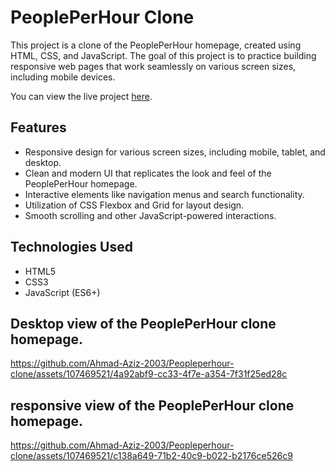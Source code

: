 # PeoplePerHour Clone

This project is a clone of the PeoplePerHour homepage, created using HTML, CSS, and JavaScript. The goal of this project is to practice building responsive web pages that work seamlessly on various screen sizes, including mobile devices.

You can view the live project [here](https://peopleperhourclone-sem.netlify.app/).


## Features

- Responsive design for various screen sizes, including mobile, tablet, and desktop.
- Clean and modern UI that replicates the look and feel of the PeoplePerHour homepage.
- Interactive elements like navigation menus and search functionality.
- Utilization of CSS Flexbox and Grid for layout design.
- Smooth scrolling and other JavaScript-powered interactions.

## Technologies Used

- HTML5
- CSS3
- JavaScript (ES6+)

## Desktop view of the PeoplePerHour clone homepage.


https://github.com/Ahmad-Aziz-2003/Peopleperhour-clone/assets/107469521/4a92abf9-cc33-4f7e-a354-7f31f25ed28c


## responsive view of the PeoplePerHour clone homepage.


https://github.com/Ahmad-Aziz-2003/Peopleperhour-clone/assets/107469521/c138a649-71b2-40c9-b022-b2176ce526c9


